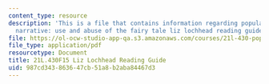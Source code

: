 ```yaml
---
content_type: resource
description: 'This is a file that contains information regarding popular culture and
  narrative: use and abuse of the fairy tale liz lochhead reading guide.'
file: https://ol-ocw-studio-app-qa.s3.amazonaws.com/courses/21l-430-popular-culture-and-narrative-use-and-abuse-of-the-fairy-tale-fall-2015/987cd343863647cb51a8b2aba84467d3_MIT21L_430F15_LizLoch.pdf
file_type: application/pdf
resourcetype: Document
title: 21L.430F15 Liz Lochhead Reading Guide
uid: 987cd343-8636-47cb-51a8-b2aba84467d3
---
```

